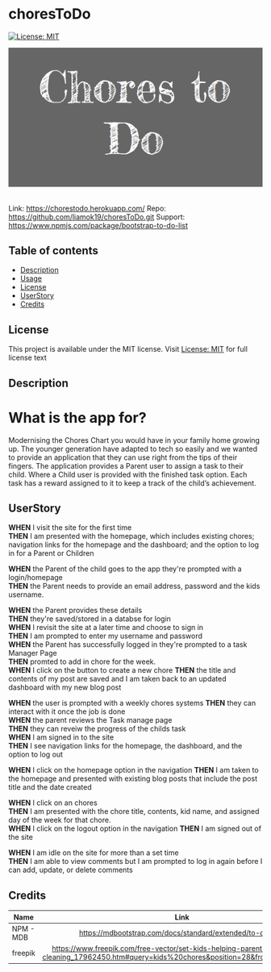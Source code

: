 # choresToDo
[![License: MIT](https://img.shields.io/apm/l/vim-mode?color=orange&style=for-the-badge.svg)](https://opensource.org/licenses/MIT)


![alt text](./public/images/Page_title.png) <br><br>

Link: https://chorestodo.herokuapp.com/
Repo: https://github.com/liamok19/choresToDo.git
Support: https://www.npmjs.com/package/bootstrap-to-do-list


## Table of contents
- [Description](#description)
- [Usage](#usage)
- [License](#license)
- [UserStory](#userstory)
- [Credits](#credits)

## License
This project is available under the MIT license. Visit [License: MIT](https://opensource.org/licenses/MIT) for full license text

## Description
# What is the app for?
Modernising the Chores Chart you would have in your family home growing up. 
The younger generation have adapted to tech so easily and we wanted to provide an application that they can use right from the tips of their fingers. 
The application provides a Parent user to assign a task to their child. Where a Child user is provided with the finished task option. Each task has a reward assigned to it to keep a track of the child’s achievement. 

## UserStory
**WHEN**  I visit the site for the first time			
**THEN** I am presented with the homepage, which includes existing chores; navigation links for the homepage and the dashboard; and the option to log in for a Parent or Children	

**WHEN**  the Parent  of the child goes to the app they're prompted with a login/homepage 					
**THEN** the Parent needs to provide an email address, password and the kids username.	

**WHEN**  the Parent provides these details 				
**THEN** they're saved/stored in a databse for login					
**WHEN**  I revisit the site at a later time and choose to sign in					
**THEN** I am prompted to enter my username and password					
**WHEN**  the Parent has successfully logged in they're prompted to a task Manager Page					
**THEN** promted to add in chore for the week. 					
**WHEN** I click on the button to create a new chore		**THEN** the title and contents of my post are saved and I am taken back to an updated dashboard with my new blog post	
				
**WHEN**  the user is prompted with a weekly chores systems 
**THEN** they can interact with it once the job is done 					
**WHEN** the parent reviews the Task manage page 		
**THEN** they can reveiw the progress of the childs task					
**WHEN**  I am signed in to the site					
**THEN** I see navigation links for the homepage, the dashboard, and the option to log out	

**WHEN**  I click on the homepage option in the navigation
**THEN** I am taken to the homepage and presented with existing blog posts that include the post title and the date created	

**WHEN**  I click on an chores					
**THEN** I am presented with the chore title, contents, kid name, and assigned day of the week for that chore. 					
**WHEN**  I click on the logout option in the navigation
**THEN** I am signed out of the site					

**WHEN**  I am idle on the site for more than a set time	
**THEN** I am able to view comments but I am prompted to log in again before I can add, update, or delete comments					

## Credits
| Name | Link | 
| ------------- |:-------------:| 
| NPM - MDB | https://mdbootstrap.com/docs/standard/extended/to-do-list/  |
| freepik | https://www.freepik.com/free-vector/set-kids-helping-parents-with-home-cleaning_17962450.htm#query=kids%20chores&position=28&from_view=keyword | 

